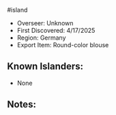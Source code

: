 #island
- Overseer: Unknown
- First Discovered: 4/17/2025
- Region: Germany
- Export Item: Round-color blouse

## Known Islanders:
- None

## Notes: 
